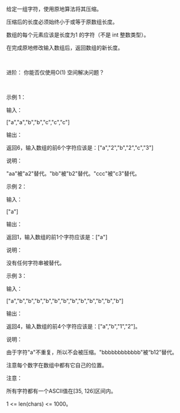 给定一组字符，使用原地算法将其压缩。

压缩后的长度必须始终小于或等于原数组长度。

数组的每个元素应该是长度为1 的字符（不是 int 整数类型）。

在完成原地修改输入数组后，返回数组的新长度。

 

进阶：
你能否仅使用O(1) 空间解决问题？

 

示例 1：

输入：

["a","a","b","b","c","c","c"]

输出：

返回6，输入数组的前6个字符应该是：["a","2","b","2","c","3"]

说明：

"aa"被"a2"替代。"bb"被"b2"替代。"ccc"被"c3"替代。

示例 2：

输入：

["a"]

输出：

返回1，输入数组的前1个字符应该是：["a"]

说明：

没有任何字符串被替代。

示例 3：

输入：

["a","b","b","b","b","b","b","b","b","b","b","b","b"]

输出：

返回4，输入数组的前4个字符应该是：["a","b","1","2"]。

说明：

由于字符"a"不重复，所以不会被压缩。"bbbbbbbbbbbb"被“b12”替代。

注意每个数字在数组中都有它自己的位置。

注意：

所有字符都有一个ASCII值在[35, 126]区间内。

1 <= len(chars) <= 1000。

